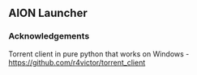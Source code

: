 ## AION Launcher


### Acknowledgements

Torrent client in pure python that works on Windows - https://github.com/r4victor/torrent_client
